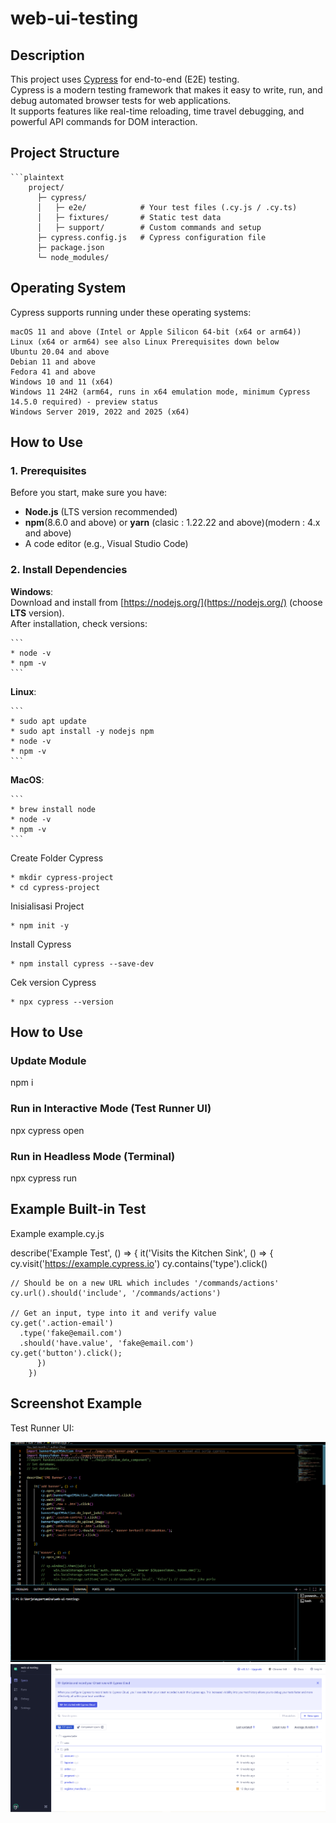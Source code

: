 # web-ui-testing

## Description

This project uses [Cypress](https://www.cypress.io/) for end-to-end (E2E) testing.  
Cypress is a modern testing framework that makes it easy to write, run, and debug automated browser tests for web applications.  
It supports features like real-time reloading, time travel debugging, and powerful API commands for DOM interaction.

## Project Structure
    ```plaintext
        project/
          ├─ cypress/
          │   ├─ e2e/            # Your test files (.cy.js / .cy.ts)
          │   ├─ fixtures/       # Static test data
          │   ├─ support/        # Custom commands and setup
          ├─ cypress.config.js   # Cypress configuration file
          ├─ package.json
          └─ node_modules/

## Operating System
  Cypress supports running under these operating systems:

    macOS 11 and above (Intel or Apple Silicon 64-bit (x64 or arm64))
    Linux (x64 or arm64) see also Linux Prerequisites down below
    Ubuntu 20.04 and above
    Debian 11 and above
    Fedora 41 and above
    Windows 10 and 11 (x64)
    Windows 11 24H2 (arm64, runs in x64 emulation mode, minimum Cypress 14.5.0 required) - preview status
    Windows Server 2019, 2022 and 2025 (x64)

## How to Use

### 1. Prerequisites
Before you start, make sure you have:
- **Node.js** (LTS version recommended)
- **npm**(8.6.0 and above) or **yarn** (clasic : 1.22.22 and above)(modern : 4.x and above)
- A code editor (e.g., Visual Studio Code)

### 2. Install Dependencies
 **Windows**:  
  Download and install from [https://nodejs.org/](https://nodejs.org/) (choose **LTS** version).  
  After installation, check versions:  
    
    ```
    * node -v
    * npm -v
    ```

 **Linux**:
    
    ```
    * sudo apt update
    * sudo apt install -y nodejs npm
    * node -v
    * npm -v
    ```

 **MacOS**:
    
    ```
    * brew install node
    * node -v
    * npm -v
    ```

 Create Folder Cypress
    
    * mkdir cypress-project
    * cd cypress-project

 Inisialisasi Project
    
    * npm init -y

 Install Cypress
    
    * npm install cypress --save-dev

 Cek version Cypress
    
    * npx cypress --version


## How to Use

### Update Module

npm i

### Run in Interactive Mode (Test Runner UI)

npx cypress open

### Run in Headless Mode (Terminal)

npx cypress run

## Example Built-in Test
Example example.cy.js

describe('Example Test', () => {
  it('Visits the Kitchen Sink', () => {
    cy.visit('https://example.cypress.io')
    cy.contains('type').click()

    // Should be on a new URL which includes '/commands/actions'
    cy.url().should('include', '/commands/actions')

    // Get an input, type into it and verify value
    cy.get('.action-email')
      .type('fake@email.com')
      .should('have.value', 'fake@email.com')
    cy.get('button').click();
          })
        })

## Screenshot Example
Test Runner UI:

![code](https://github.com/sirzechsfseisei/Cypress-automation-web/blob/main/cypress/fixtures/path/Screenshot_9.png)
![Test Runner UI](https://github.com/sirzechsfseisei/Cypress-automation-web/blob/main/cypress/fixtures/path/Screenshot_10.png)






